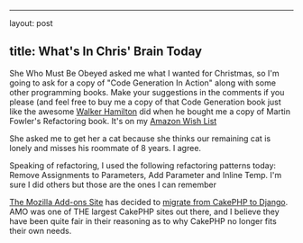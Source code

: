 <hr />

<p>layout: post</p>

<h2>title: What's In Chris' Brain Today</h2>

<p>She Who Must Be Obeyed asked me what I wanted for Christmas, so I'm going to ask for a copy of "Code Generation In Action" along with some other programming books.  Make your suggestions in the comments if you please (and feel free to buy me a copy of that Code Generation book just like the awesome <a href="http://twitter.com/wlkh">Walker Hamilton</a> did when he bought me a copy of Martin Fowler's Refactoring book.  It's on my <a href="http://www.amazon.com/gp/registry/wishlist/2ZNT96VNHBEQ2">Amazon Wish List</a></p>

<p>She asked me to get her a cat because she thinks our remaining cat is lonely and misses his roommate of 8 years.  I agree.</p>

<p>Speaking of refactoring, I used the following refactoring patterns today:  Remove Assignments to Parameters, Add Parameter and Inline Temp.  I'm sure I did others but those are the ones I can remember</p>

<p><a href="http://addons.mozilla.org">The Mozilla Add-ons Site</a> has decided to <a href="http://micropipes.com/blog/2009/11/17/amo-development-changes-in-2010/">migrate from CakePHP to Django</a>.  AMO was one of THE largest CakePHP sites out there, and I believe they have been quite fair in their reasoning as to why CakePHP no longer fits their own needs.</p>
